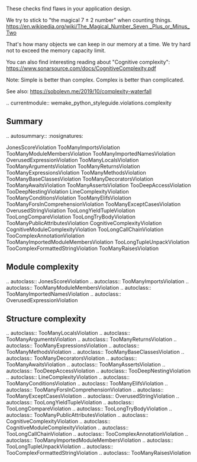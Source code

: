 
These checks find flaws in your application design.

We try to stick to "the magical 7 ± 2 number" when counting things.
https://en.wikipedia.org/wiki/The_Magical_Number_Seven,_Plus_or_Minus_Two

That's how many objects we can keep in our memory at a time.
We try hard not to exceed the memory capacity limit.

You can also find interesting reading about "Cognitive complexity":
https://www.sonarsource.com/docs/CognitiveComplexity.pdf

Note:
    Simple is better than complex.
    Complex is better than complicated.

See also:
    https://sobolevn.me/2019/10/complexity-waterfall

.. currentmodule:: wemake_python_styleguide.violations.complexity

Summary
-------

.. autosummary::
   :nosignatures:

   JonesScoreViolation
   TooManyImportsViolation
   TooManyModuleMembersViolation
   TooManyImportedNamesViolation
   OverusedExpressionViolation
   TooManyLocalsViolation
   TooManyArgumentsViolation
   TooManyReturnsViolation
   TooManyExpressionsViolation
   TooManyMethodsViolation
   TooManyBaseClassesViolation
   TooManyDecoratorsViolation
   TooManyAwaitsViolation
   TooManyAssertsViolation
   TooDeepAccessViolation
   TooDeepNestingViolation
   LineComplexityViolation
   TooManyConditionsViolation
   TooManyElifsViolation
   TooManyForsInComprehensionViolation
   TooManyExceptCasesViolation
   OverusedStringViolation
   TooLongYieldTupleViolation
   TooLongCompareViolation
   TooLongTryBodyViolation
   TooManyPublicAttributesViolation
   CognitiveComplexityViolation
   CognitiveModuleComplexityViolation
   TooLongCallChainViolation
   TooComplexAnnotationViolation
   TooManyImportedModuleMembersViolation
   TooLongTupleUnpackViolation
   TooComplexFormattedStringViolation
   TooManyRaisesViolation

Module complexity
-----------------

.. autoclass:: JonesScoreViolation
.. autoclass:: TooManyImportsViolation
.. autoclass:: TooManyModuleMembersViolation
.. autoclass:: TooManyImportedNamesViolation
.. autoclass:: OverusedExpressionViolation

Structure complexity
--------------------

.. autoclass:: TooManyLocalsViolation
.. autoclass:: TooManyArgumentsViolation
.. autoclass:: TooManyReturnsViolation
.. autoclass:: TooManyExpressionsViolation
.. autoclass:: TooManyMethodsViolation
.. autoclass:: TooManyBaseClassesViolation
.. autoclass:: TooManyDecoratorsViolation
.. autoclass:: TooManyAwaitsViolation
.. autoclass:: TooManyAssertsViolation
.. autoclass:: TooDeepAccessViolation
.. autoclass:: TooDeepNestingViolation
.. autoclass:: LineComplexityViolation
.. autoclass:: TooManyConditionsViolation
.. autoclass:: TooManyElifsViolation
.. autoclass:: TooManyForsInComprehensionViolation
.. autoclass:: TooManyExceptCasesViolation
.. autoclass:: OverusedStringViolation
.. autoclass:: TooLongYieldTupleViolation
.. autoclass:: TooLongCompareViolation
.. autoclass:: TooLongTryBodyViolation
.. autoclass:: TooManyPublicAttributesViolation
.. autoclass:: CognitiveComplexityViolation
.. autoclass:: CognitiveModuleComplexityViolation
.. autoclass:: TooLongCallChainViolation
.. autoclass:: TooComplexAnnotationViolation
.. autoclass:: TooManyImportedModuleMembersViolation
.. autoclass:: TooLongTupleUnpackViolation
.. autoclass:: TooComplexFormattedStringViolation
.. autoclass:: TooManyRaisesViolation

